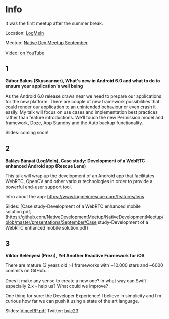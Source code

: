 Info
===========

It was the first meetup after the summer break.

Location: [LogMeIn](https://www.google.hu/maps/place/LogMeIn+Kft./@47.5004671,19.0565136,17z/data=!3m1!4b1!4m2!3m1!1s0x4741dc6a54f815c3:0xf34cb015dc91efc3)

Meetup: [Native Dev Meetup September](http://www.meetup.com/Native-Development-Meetup/events/224633262/)

Video: [on YouTube](https://www.youtube.com/watch?v=4rHyyEkWJMo)

1
---
**Gábor Bakos (Skyscanner), What's new in Android 6.0 and what to do to ensure your application's well being**

As the Android 6.0 release draws near we need to prepare our applications for the new platform. There are couple of new framework possibilities that could render our application to an unintended behaviour or even crash it easily. My talk will focus on use cases and implementation best practices rather than feature introductions. We’ll touch the new Permission model and framework, Doze, App Standby and the Auto backup functionality.

Slides: coming soon!

2
---

**Balázs Bányai (LogMeIn), Case study: Development of a WebRTC enhanced Android app (Rescue Lens)**

This talk will wrap up the development of an Android app that facilitates WebRTC, OpenCV and other various technologies in order to provide a powerful end-user support tool.

Intro about the app: https://www.logmeinrescue.com/features/lens

Slides: [Case study-Development of a WebRTC enhanced mobile solution.pdf](https://github.com/NativeDevelopmentMeetup/NativeDevelopmentMeetup/blob/master/presentations/September/Case study-Development of a WebRTC enhanced mobile solution.pdf)

3
---

**Viktor Belényesi (Prezi), Yet Another Reactive Framework for iOS**

There are mature (3 years old :-) frameworks with ~10.000 stars and ~6000 commits on GitHub...

Does it make any sense to create a new one?
In what way can Swift - especially 2.x - help us?
What could we improve?

One thing for sure: the Developer Experience! I believe in simplicity and I’m curious how far we can push it using a state of the art language.

Slides: [VinceRP.pdf](https://github.com/NativeDevelopmentMeetup/NativeDevelopmentMeetup/blob/master/presentations/September/VinceRP.pdf)
Twitter: [bvic23](https://twitter.com/bvic23)
